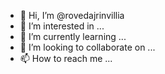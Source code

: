 - 👋 Hi, I’m @rovedajrinvillia
- 👀 I’m interested in ...
- 🌱 I’m currently learning ...
- 💞️ I’m looking to collaborate on ...
- 📫 How to reach me ...

<!---
rovedajrinvillia/rovedajrinvillia is a ✨ special ✨ repository because its `README.md` (this file) appears on your GitHub profile.
You can click the Preview link to take a look at your changes.
--->
